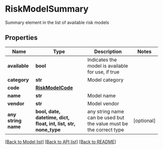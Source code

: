 # RiskModelSummary

Summary element in the list of available risk models

## Properties
Name | Type | Description | Notes
------------ | ------------- | ------------- | -------------
**available** | **bool** | Indicates the model is available for use, if true | 
**category** | **str** | Model category | 
**code** | [**RiskModelCode**](RiskModelCode.md) |  | 
**name** | **str** | Model name | 
**vendor** | **str** | Model vendor | 
**any string name** | **bool, date, datetime, dict, float, int, list, str, none_type** | any string name can be used but the value must be the correct type | [optional]

[[Back to Model list]](../README.md#documentation-for-models) [[Back to API list]](../README.md#documentation-for-api-endpoints) [[Back to README]](../README.md)


